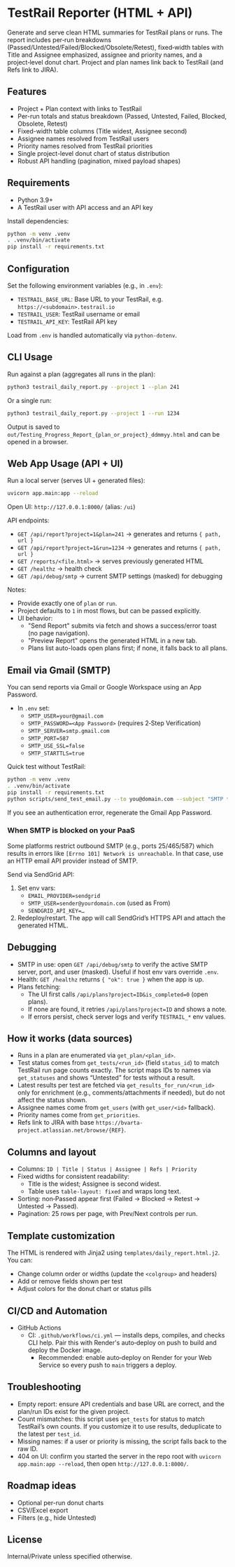 # TestRail Reporter (HTML + API)

Generate and serve clean HTML summaries for TestRail plans or runs. The report includes per‑run breakdowns (Passed/Untested/Failed/Blocked/Obsolete/Retest), fixed‑width tables with Title and Assignee emphasized, assignee and priority names, and a project‑level donut chart. Project and plan names link back to TestRail (and Refs link to JIRA).

## Features
- Project + Plan context with links to TestRail
- Per-run totals and status breakdown (Passed, Untested, Failed, Blocked, Obsolete, Retest)
- Fixed-width table columns (Title widest, Assignee second)
- Assignee names resolved from TestRail users
- Priority names resolved from TestRail priorities
- Single project-level donut chart of status distribution
- Robust API handling (pagination, mixed payload shapes)

## Requirements
- Python 3.9+
- A TestRail user with API access and an API key

Install dependencies:

```bash
python -m venv .venv
. .venv/bin/activate
pip install -r requirements.txt
```

## Configuration
Set the following environment variables (e.g., in `.env`):

- `TESTRAIL_BASE_URL`: Base URL to your TestRail, e.g. `https://<subdomain>.testrail.io`
- `TESTRAIL_USER`: TestRail username or email
- `TESTRAIL_API_KEY`: TestRail API key

Load from `.env` is handled automatically via `python-dotenv`.

## CLI Usage

Run against a plan (aggregates all runs in the plan):

```bash
python3 testrail_daily_report.py --project 1 --plan 241
```

Or a single run:

```bash
python3 testrail_daily_report.py --project 1 --run 1234
```

Output is saved to `out/Testing_Progress_Report_{plan_or_project}_ddmmyy.html` and can be opened in a browser.

## Web App Usage (API + UI)

Run a local server (serves UI + generated files):

```bash
uvicorn app.main:app --reload
```

Open UI: `http://127.0.0.1:8000/` (alias: `/ui`)

API endpoints:
- `GET /api/report?project=1&plan=241` → generates and returns `{ path, url }`
- `GET /api/report?project=1&run=1234` → generates and returns `{ path, url }`
- `GET /reports/<file.html>` → serves previously generated HTML
- `GET /healthz` → health check
 - `GET /api/debug/smtp` → current SMTP settings (masked) for debugging

Notes:
- Provide exactly one of `plan` or `run`.
- Project defaults to `1` in most flows, but can be passed explicitly.
- UI behavior:
  - "Send Report" submits via fetch and shows a success/error toast (no page navigation).
  - "Preview Report" opens the generated HTML in a new tab.
  - Plans list auto-loads open plans first; if none, it falls back to all plans.

## Email via Gmail (SMTP)

You can send reports via Gmail or Google Workspace using an App Password.

- In `.env` set:
  - `SMTP_USER=your@gmail.com`
  - `SMTP_PASSWORD=<App Password>` (requires 2‑Step Verification)
  - `SMTP_SERVER=smtp.gmail.com`
  - `SMTP_PORT=587`
  - `SMTP_USE_SSL=false`
  - `SMTP_STARTTLS=true`

Quick test without TestRail:

```bash
python -m venv .venv
. .venv/bin/activate
pip install -r requirements.txt
python scripts/send_test_email.py --to you@domain.com --subject "SMTP test" --body "Hello"
```

If you see an authentication error, regenerate the Gmail App Password.

### When SMTP is blocked on your PaaS
Some platforms restrict outbound SMTP (e.g., ports 25/465/587) which results in errors like `[Errno 101] Network is unreachable`. In that case, use an HTTP email API provider instead of SMTP.

Send via SendGrid API:

1) Set env vars:
   - `EMAIL_PROVIDER=sendgrid`
   - `SMTP_USER=sender@yourdomain.com` (used as From)
   - `SENDGRID_API_KEY=…`
2) Redeploy/restart. The app will call SendGrid’s HTTPS API and attach the generated HTML.

## Debugging

- SMTP in use: open `GET /api/debug/smtp` to verify the active SMTP server, port, and user (masked). Useful if host env vars override `.env`.
- Health: `GET /healthz` returns `{ "ok": true }` when the app is up.
- Plans fetching:
  - The UI first calls `/api/plans?project=ID&is_completed=0` (open plans).
  - If none are found, it retries `/api/plans?project=ID` and shows a note.
  - If errors persist, check server logs and verify `TESTRAIL_*` env values.

## How it works (data sources)
- Runs in a plan are enumerated via `get_plan/<plan_id>`.
- Test status comes from `get_tests/<run_id>` (field `status_id`) to match TestRail run page counts exactly. The script maps IDs to names via `get_statuses` and shows “Untested” for tests without a result.
- Latest results per test are fetched via `get_results_for_run/<run_id>` only for enrichment (e.g., comments/attachments if needed), but do not affect the status shown.
- Assignee names come from `get_users` (with `get_user/<id>` fallback).
- Priority names come from `get_priorities`.
- Refs link to JIRA with base `https://bvarta-project.atlassian.net/browse/{REF}`.

## Columns and layout
- Columns: `ID | Title | Status | Assignee | Refs | Priority`
- Fixed widths for consistent readability:
  - Title is the widest; Assignee is second widest.
  - Table uses `table-layout: fixed` and wraps long text.
- Sorting: non‑Passed appear first (Failed → Blocked → Retest → Untested → Passed).
- Pagination: 25 rows per page, with Prev/Next controls per run.

## Template customization
The HTML is rendered with Jinja2 using `templates/daily_report.html.j2`. You can:
- Change column order or widths (update the `<colgroup>` and headers)
- Add or remove fields shown per test
- Adjust colors for the donut chart or status pills

## CI/CD and Automation
- GitHub Actions
  - CI: `.github/workflows/ci.yml` — installs deps, compiles, and checks CLI help. Pair this with Render's auto‑deploy on push to build and deploy the Docker image.
    - Recommended: enable auto‑deploy on Render for your Web Service so every push to `main` triggers a deploy.

## Troubleshooting
- Empty report: ensure API credentials and base URL are correct, and the plan/run IDs exist for the given project.
- Count mismatches: this script uses `get_tests` for status to match TestRail’s own counts. If you customize it to use results, deduplicate to the latest per `test_id`.
- Missing names: if a user or priority is missing, the script falls back to the raw ID.
- 404 on UI: confirm you started the server in the repo root with `uvicorn app.main:app --reload`, then open `http://127.0.0.1:8000/`.

## Roadmap ideas
- Optional per-run donut charts
- CSV/Excel export
- Filters (e.g., hide Untested)

## License
Internal/Private unless specified otherwise.
